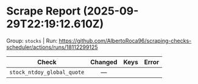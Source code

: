 # Scrape Report (2025-09-29T22:19:12.610Z)

Group: `stocks`  |  Run: https://github.com/AlbertoRoca96/scraping-checks-scheduler/actions/runs/18112299125

| Check | Changed | Keys | Error |
|---|:---:|:--|:--|
| `stock_ntdoy_global_quote` | — |  |  |
